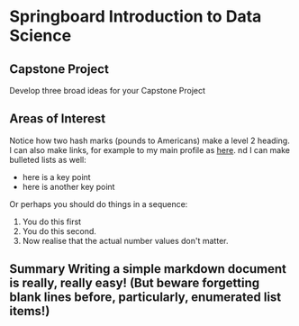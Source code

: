 # Springboard Introduction to Data Science
## Capstone Project
Develop three broad ideas for your Capstone Project

## Areas of Interest
Notice how two hash marks (pounds to Americans) make a level 2 heading. 
I can also make links, for example to my main profile as [here](https://github.com/swmill). 
nd I can make bulleted lists as well:

* here is a key point
* here is another key point

Or perhaps you should do things in a sequence:

1. You do this first
2. You do this second.
3. Now realise that the actual number values don't matter.

## Summary Writing a simple markdown document is really, really easy! (But beware forgetting blank lines before, particularly, enumerated list items!)
